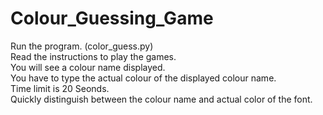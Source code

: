 # Colour_Guessing_Game <br>
Run the program. (color_guess.py)<br>
Read the instructions to play the games.<br>
You will see a colour name displayed.<br>
You have to type the actual colour of the displayed colour name.<br>
Time limit is 20 Seonds.<br>
Quickly distinguish between the colour name and actual color of the font.<br>
